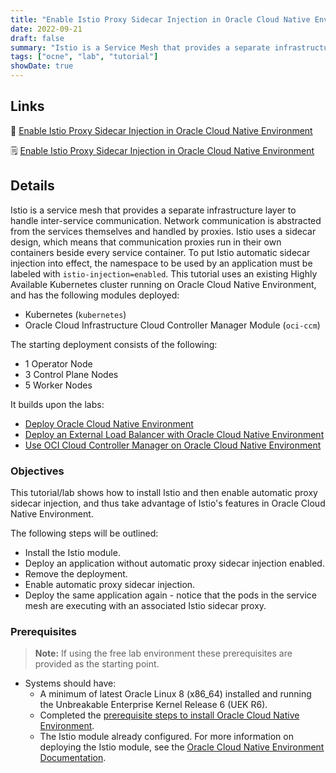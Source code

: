```yaml
---
title: "Enable Istio Proxy Sidecar Injection in Oracle Cloud Native Environment"
date: 2022-09-21
draft: false
summary: "Istio is a Service Mesh that provides a separate infrastructure layer to handle inter-service communication. Network communication is abstracted from the services themselves and handled by proxies. Istio uses a sidecar design, which means that communication proxies run in their own containers beside every service container."
tags: ["ocne", "lab", "tutorial"]
showDate: true
---
```


## Links

:crescent_moon: [Enable Istio Proxy Sidecar Injection in Oracle Cloud Native Environment](https://luna.oracle.com/lab/6e667326-fd72-4e65-a5b5-8398c5eef960)

:spiral_notepad: [Enable Istio Proxy Sidecar Injection in Oracle Cloud Native Environment](https://docs.oracle.com/en/learn/ocne-sidecars/)

## Details

Istio is a service mesh that provides a separate infrastructure layer to handle inter-service communication. Network communication is abstracted from the services themselves and handled by proxies. Istio uses a sidecar design, which means that communication proxies run in their own containers beside every service container. To put Istio automatic sidecar injection into effect, the namespace to be used by an application must be labeled with `istio-injection=enabled`.
This tutorial uses an existing Highly Available Kubernetes cluster running on Oracle Cloud Native Environment, and has the following modules deployed:

- Kubernetes (`kubernetes`)
- Oracle Cloud Infrastructure Cloud Controller Manager Module (`oci-ccm`)

The starting deployment consists of the following:

- 1 Operator Node
- 3 Control Plane Nodes
- 5 Worker Nodes

It builds upon the labs:

- [Deploy Oracle Cloud Native Environment](https://luna.oracle.com/lab/d18fe294-efb5-4498-9e7b-d5cc724d8619/steps)
- [Deploy an External Load Balancer with Oracle Cloud Native Environment](https://luna.oracle.com/lab/be8d99fc-44c3-4062-a3c3-95e982243ccf/steps)
- [Use OCI Cloud Controller Manager on Oracle Cloud Native Environment](https://luna.oracle.com/lab/5571f277-3eb9-435f-b3b3-fe421fb9747e/steps)

### Objectives

This tutorial/lab shows how to install Istio and then enable automatic proxy sidecar injection, and thus take advantage of Istio's features in Oracle Cloud Native Environment.

The following steps will be outlined:

- Install the Istio module.
- Deploy an application without automatic proxy sidecar injection enabled.
- Remove the deployment.
- Enable automatic proxy sidecar injection.
- Deploy the same application again - notice that the pods in the service mesh are executing with an associated Istio sidecar proxy.

### Prerequisites

> **Note:** If using the free lab environment these prerequisites are provided as the starting point.

- Systems should have:
  - A minimum of latest Oracle Linux 8 (x86_64) installed and running the Unbreakable Enterprise Kernel Release 6 (UEK R6).
  - Completed the [prerequisite steps to install Oracle Cloud Native Environment](https://docs.oracle.com/en/operating-systems/olcne/1.5/start/prereq.html#prereq).
  - The Istio module already configured. For more information on deploying the Istio module, see the [Oracle Cloud Native Environment Documentation](https://docs.oracle.com/en/operating-systems/olcne/1.5/mesh/).
